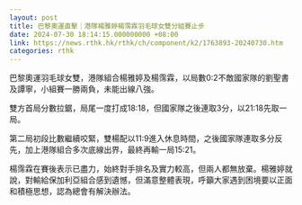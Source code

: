 ```yaml
---
layout: post
title: 巴黎奧運直擊｜港隊楊雅婷楊霈霖羽毛球女雙分組賽止步
date: 2024-07-30 18:14:15.000000000 +08:00
link: https://news.rthk.hk/rthk/ch/component/k2/1763893-20240730.htm
categories: rthk
---
```


巴黎奧運羽毛球女雙，港隊組合楊雅婷及楊霈霖，以局數0:2不敵國家隊的劉聖書及譚寧，小組賽一勝兩負，未能出線八強。

雙方首局分數拉鋸，局尾一度打成18:18，但國家隊之後連取3分，以21:18先取一局。

第二局初段比數繼續咬緊，雙楊配以11:9進入休息時間，之後國家隊連取多分反先，加上港隊組合多次底線出界，最終再輸一局15:21。

楊霈霖在賽後表示已盡力，始終對手排名及實力較高，但兩人都無放棄。楊雅婷就說，對輸給保加利亞組合感到遺憾，但滿意整體表現，呼籲大家遇到困境要以正面和積極思想，認為總會有解決辦法。
